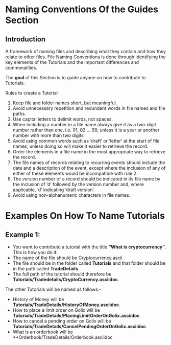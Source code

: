 # Naming Conventions Of the Guides Section

## Introduction

A framework of naming files  and describing what they contain and how they relate to other files. File Naming Conventions is done through identifying the key elements of the Tutorials  and the important differences and commonalities.

The **goal** of this Section is to guide anyone on how to contribute to Tutorials.

Rules to create a Tutorial 
 
1. Keep file and folder names short, but meaningful.
2. Avoid unnecessary repetition and redundant words in file names and file paths.
3. Use capital letters to delimit words, not spaces.
4. When including a number in a file name always give it as a two-digit number rather than one, i.e. 01, 02 … 99, unless it is a year or another number with more than two digits
5. Avoid using common words such as ‘draft’ or ‘letter’ at the start of file names, unless doing so will make it easier to retrieve the record.
6. Order the elements in a file name in the most appropriate way to retrieve the record.
7. The file names of records relating to recurring events should include the date and a description of the event, except where the inclusion of any of either of these elements would be incompatible with rule 2.
8. The version number of a record should be indicated in its file name by the inclusion of ‘d’ followed by the version number and, where applicable, ‘d’ indicating ‘draft version’.
9. Avoid using non-alphanumeric characters in file names.

# Examples On How To Name Tutorials

## Example 1:
- You want to contribute  a tutorial with the title **“What is cryptocurrency”**. This is how you do it:
- The name of the file should be Cryptocurrency.ascii
- The file should be in the folder called **Tutorials** and that folder should be in the path called **TradeDetails**.
- The full path of the tutorial should therefore  be **Tutorials/Tradedetails/CryptoCurrency.asciidoc**.

The other Tutorials will be named as follows:-

 - History of Money will be **Tutorials/TradeDetails/HistoryOfMoney.asciidoc**.
 - How to place a limit order on Golix will be **Tutorials/TradeDetails/PlacingLimitOrderOnGolix.asciidoc**.
 - How to cancel a pending order on Golix will be  **Tutorials/TradeDetails/CancelPendingOrderOnGolix.asciidoc**.
 - What is an orderbook will be **Orderbook/TradeDetails/Orderbook.asciidoc







